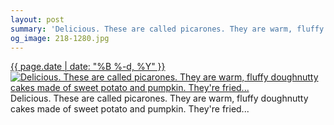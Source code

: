 ```yaml
---
layout: post
summary: 'Delicious. These are called picarones. They are warm, fluffy doughnutty cakes made of sweet potato and pumpkin. They&#x27;re fried...'
og_image: 218-1280.jpg
---
```


<p>
 <time>
  <a href="/218">
   {{ page.date | date: "%B %-d, %Y" }}
  </a>
 </time>
 <a href="/218">
  <img alt="Delicious. These are called picarones. They are warm, fluffy doughnutty cakes made of sweet potato and pumpkin. They're fried..." data-taken="11/19/2013" sizes="(min-width: 700px) 50vw, calc(100vw - 2rem)" src="{{ site.assets_url }}/218-640.jpg" srcset="{{ site.assets_url }}/218-1280.jpg 1280w, {{ site.assets_url }}/218-960.jpg 960w, {{ site.assets_url }}/218-640.jpg 640w, {{ site.assets_url }}/218-320.jpg 320w"/>
 </a>
 <span>
  Delicious. These are called picarones. They are warm, fluffy doughnutty cakes made of sweet potato and pumpkin. They're fried...
 </span>
</p>
